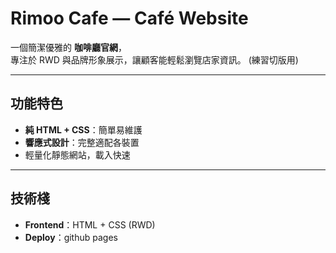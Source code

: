 # Rimoo Cafe — Café Website

一個簡潔優雅的 **咖啡廳官網**，  
專注於 RWD 與品牌形象展示，讓顧客能輕鬆瀏覽店家資訊。
(練習切版用)

---

## 功能特色
- **純 HTML + CSS**：簡單易維護
- **響應式設計**：完整適配各裝置
- 輕量化靜態網站，載入快速

---

## 技術棧
- **Frontend**：HTML + CSS (RWD)
- **Deploy**：github pages

